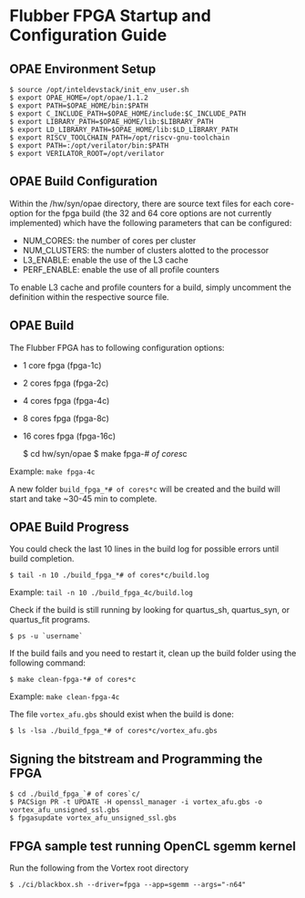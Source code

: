 # Flubber FPGA Startup and Configuration Guide 

OPAE Environment Setup
----------------------

    $ source /opt/inteldevstack/init_env_user.sh
    $ export OPAE_HOME=/opt/opae/1.1.2
    $ export PATH=$OPAE_HOME/bin:$PATH
    $ export C_INCLUDE_PATH=$OPAE_HOME/include:$C_INCLUDE_PATH
    $ export LIBRARY_PATH=$OPAE_HOME/lib:$LIBRARY_PATH
    $ export LD_LIBRARY_PATH=$OPAE_HOME/lib:$LD_LIBRARY_PATH
    $ export RISCV_TOOLCHAIN_PATH=/opt/riscv-gnu-toolchain
    $ export PATH=:/opt/verilator/bin:$PATH
    $ export VERILATOR_ROOT=/opt/verilator

OPAE Build Configuration
------------------------

Within the /hw/syn/opae directory, there are source text files for each core-option for the fpga build (the 32 and 64 core options are not currently implemented) which have the following parameters that can be configured:
- NUM_CORES: the number of cores per cluster
- NUM_CLUSTERS: the number of clusters alotted to the processor
- L3_ENABLE: enable the use of the L3 cache
- PERF_ENABLE: enable the use of all profile counters

To enable L3 cache and profile counters for a build, simply uncomment the definition within the respective source file.

OPAE Build
------------------

The Flubber FPGA has to following configuration options:
- 1 core fpga (fpga-1c)
- 2 cores fpga (fpga-2c)
- 4 cores fpga (fpga-4c)
- 8 cores fpga (fpga-8c)
- 16 cores fpga (fpga-16c)

    $ cd hw/syn/opae
    $ make fpga-*# of cores*c

Example: `make fpga-4c`

A new folder `build_fpga_*# of cores*c` will be created and the build will start and take ~30-45 min to complete.

OPAE Build Progress
-------------------

You could check the last 10 lines in the build log for possible errors until build completion.

    $ tail -n 10 ./build_fpga_*# of cores*c/build.log

Example: `tail -n 10 ./build_fpga_4c/build.log`

Check if the build is still running by looking for quartus_sh, quartus_syn, or quartus_fit programs.

    $ ps -u `username`


If the build fails and you need to restart it, clean up the build folder using the following command:

    $ make clean-fpga-*# of cores*c

Example: `make clean-fpga-4c`

The file `vortex_afu.gbs` should exist when the build is done:

    $ ls -lsa ./build_fpga_*# of cores*c/vortex_afu.gbs


Signing the bitstream and Programming the FPGA
----------------------------------------------

    $ cd ./build_fpga_`# of cores`c/
    $ PACSign PR -t UPDATE -H openssl_manager -i vortex_afu.gbs -o vortex_afu_unsigned_ssl.gbs
    $ fpgasupdate vortex_afu_unsigned_ssl.gbs

FPGA sample test running OpenCL sgemm kernel
--------------------------------------------

Run the following from the Vortex root directory

    $ ./ci/blackbox.sh --driver=fpga --app=sgemm --args="-n64"

